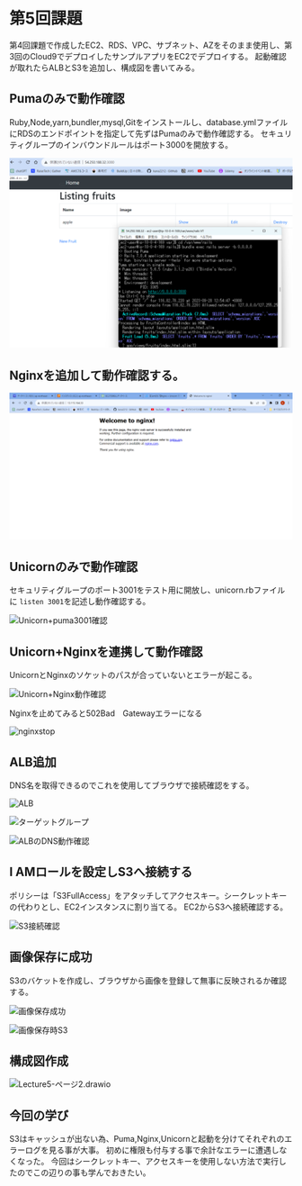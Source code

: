 # 第5回課題  

第4回課題で作成したEC2、RDS、VPC、サブネット、AZをそのまま使用し、第3回のCloud9でデプロイしたサンプルアプリをEC2でデプロイする。
起動確認が取れたらALBとS3を追加し、構成図を書いてみる。

## Pumaのみで動作確認  

Ruby,Node,yarn,bundler,mysql,Gitをインストールし、database.ymlファイルにRDSのエンドポイントを指定して先ずはPumaのみで動作確認する。
セキュリティグループのインバウンドルールはポート3000を開放する。

![pumaのみ](pict05/pumaのみ.png)  

## Nginxを追加して動作確認する。  

![Nginxのみ](pict05/Nginxのみ.png)  

## Unicornのみで動作確認  

セキュリティグループのポート3001をテスト用に開放し、unicorn.rbファイルに
```listen 3001```を記述し動作確認する。  

![Unicorn+puma3001確認](pict05/Unicorn+puma3001確認.png)  

## Unicorn+Nginxを連携して動作確認  

UnicornとNginxのソケットのパスが合っていないとエラーが起こる。

![Unicorn+Nginx動作確認](pict05/Unicorn+Nginx動作確認.png)  

Nginxを止めてみると502Bad　Gatewayエラーになる

![nginxstop](pict05/nginxstop.png)  


## ALB追加  

DNS名を取得できるのでこれを使用してブラウザで接続確認をする。  

![ALB](pict05/ALB.png)  

![ターゲットグループ](pict05/ターゲットグループ.png)  

![ALBのDNS動作確認](pict05/ALBのDNS動作確認.png)  

## I AMロールを設定しS3へ接続する  

ポリシーは「S3FullAccess」をアタッチしてアクセスキー。シークレットキーの代わりとし、EC2インスタンスに割り当てる。
EC2からS3へ接続確認する。

![S3接続確認](pict05/S3接続確認.png)  

## 画像保存に成功  

S3のバケットを作成し、ブラウザから画像を登録して無事に反映されるか確認する。

![画像保存成功](pict05/画像保存成功.png)  

![画像保存時S3](pict05/画像保存時S3.png)  

## 構成図作成  

![Lecture5-ページ2.drawio](pict05/Lecture5-ページ2.drawio.png)  

## 今回の学び  


S3はキャッシュが出ない為、Puma,Nginx,Unicornと起動を分けてそれぞれのエラーログを見る事が大事。
初めに権限も付与する事で余計なエラーに遭遇しなくなった。
今回はシークレットキー、アクセスキーを使用しない方法で実行したのでこの辺りの事も学んでおきたい。
